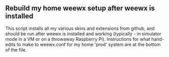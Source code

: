 
## Rebuild my home weewx setup after weewx is installed

This script installs all my various skins and extensions from github, and should be run after weewx is installed and working (typically - in simulator mode in a VM or on a throwaway Raspberry Pi).  Instructions for what hand-edits to make to weewx.conf for my home 'prod' system are at the bottom of the file.
